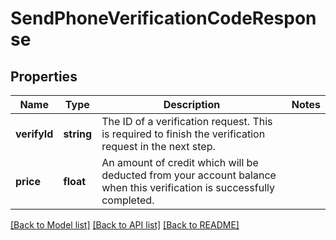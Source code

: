# SendPhoneVerificationCodeResponse

## Properties
Name | Type | Description | Notes
------------ | ------------- | ------------- | -------------
**verifyId** | **string** | The ID of a verification request. This is required to finish the verification request in the next step. | 
**price** | **float** | An amount of credit which will be deducted from your account balance when this verification is successfully completed. | 

[[Back to Model list]](../README.md#documentation-for-models) [[Back to API list]](../README.md#documentation-for-api-endpoints) [[Back to README]](../README.md)


